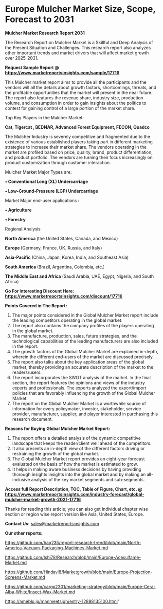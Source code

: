 # Europe Mulcher Market Size, Scope, Forecast to 2031

<strong>Mulcher Market Research Report 2031</strong>

The Research Report on Mulcher Market is a Skillful and Deep Analysis of the Present Situation and Challenges. This research report also analyzes other important trends and market drivers that will affect market growth over 2025-2031.

<strong>Request Sample Report @ <a href=https://www.marketreportsinsights.com/sample/17716>https://www.marketreportsinsights.com/sample/17716</a></strong>

This Mulcher market report aims to provide all the participants and the vendors will all the details about growth factors, shortcomings, threats, and the profitable opportunities that the market will present in the near future. The report also features the revenue share, industry size, production volume, and consumption in order to gain insights about the politics to contest for gaining control of a large portion of the market share.

Top Key Players in the Mulcher Market:

<strong>Cat, Tigercat , BEDNAR, Advanced Forest Equipment, FECON, Quadco</strong>

The Mulcher Industry is severely competitive and fragmented due to the existence of various established players taking part in different marketing strategies to increase their market share. The vendors operating in the market are profiled based on price, quality, brand, product differentiation, and product portfolio. The vendors are turning their focus increasingly on product customization through customer interaction.

Mulcher Market Major Types are:

<strong>• Conventional Long (XL) Undercarriage

• Low-Ground-Pressure (LGP) Undercarriage</strong>

Market Major end-user applications :

<strong>• Agriculture

• Forestry</strong>

Regional Analysis

</u><strong><b>North America</b></strong> (the United States, Canada, and Mexico)

<strong><b>Europe </b></strong>(Germany, France, UK, Russia, and Italy)

<strong><b>Asia-Pacific</b></strong> (China, Japan, Korea, India, and Southeast Asia)

<strong><b>South America</b></strong> (Brazil, Argentina, Colombia, etc.)

<strong><b>The Middle East and Africa</b></strong> (Saudi Arabia, UAE, Egypt, Nigeria, and South Africa)

<strong>Go For Interesting Discount Here: <a href=https://www.marketreportsinsights.com/discount/17716>https://www.marketreportsinsights.com/discount/17716</a></strong>

<strong>Points Covered in The Report:</strong>
<ol>
  <li>The major points considered in the Global Mulcher Market report include the leading competitors operating in the global market.</li>
  <li>The report also contains the company profiles of the players operating in the global market.</li>
  <li>The manufacture, production, sales, future strategies, and the technological capabilities of the leading manufacturers are also included in the report.</li>
  <li>The growth factors of the Global Mulcher Market are explained in-depth, wherein the different end-users of the market are discussed precisely.</li>
  <li>The report also talks about the key application areas of the global market, thereby providing an accurate description of the market to the readers/users.</li>
  <li>The report incorporates the SWOT analysis of the market. In the final section, the report features the opinions and views of the industry experts and professionals. The experts analyzed the export/import policies that are favorably influencing the growth of the Global Mulcher Market.</li>
  <li>The report on the Global Mulcher Market is a worthwhile source of information for every policymaker, investor, stakeholder, service provider, manufacturer, supplier, and player interested in purchasing this research document.</li>
</ol>
<strong>Reasons for Buying Global Mulcher Market Report:</strong>

<ol>
  <li>The report offers a detailed analysis of the dynamic competitive landscape that keeps the reader/client well ahead of the competitors.</li>
  <li>It also presents an in-depth view of the different factors driving or restraining the growth of the global market.</li>
  <li>The Global Mulcher Market report provides an eight-year forecast evaluated on the basis of how the market is estimated to grow.</li>
  <li>It helps in making aware business decisions by having providing thorough insights insights into the global market and by making an all-inclusive analysis of the key market segments and sub-segments.</li>
</ol>
<strong>Access full Report Description, TOC, Table of Figure, Chart, etc. @ <a href=https://www.marketreportsinsights.com/industry-forecast/global-mulcher-market-growth-2021-17716>https://www.marketreportsinsights.com/industry-forecast/global-mulcher-market-growth-2021-17716</a></strong>


Thanks for reading this article; you can also get individual chapter wise section or region wise report version like Asia, United States, Europe.

<strong>Contact Us:</strong>
sales@marketreportsinsights.com

<strong>Our other reports:</strong>

<a href=https://github.com/haq235/report-research-trend/blob/main/North-America-Vacuum-Packaging-Machines-Market.md>https://github.com/haq235/report-research-trend/blob/main/North-America-Vacuum-Packaging-Machines-Market.md</a>

<a href=https://github.com/Ishi78/Research/blob/main/Europe-Acesulfame-Market.md>https://github.com/Ishi78/Research/blob/main/Europe-Acesulfame-Market.md</a>

<a href=https://github.com/Hindavi8/Marketgrowth/blob/main/Europe-Projection-Screens-Market.md>https://github.com/Hindavi8/Marketgrowth/blob/main/Europe-Projection-Screens-Market.md</a>

<a href=https://github.com/cargo2301/marketing-strategy/blob/main/Europe-Cera-Alba-White/Insect-Wax-Market.md>https://github.com/cargo2301/marketing-strategy/blob/main/Europe-Cera-Alba-White/Insect-Wax-Market.md</a>

<a href=https://ameblo.jp/manmeetsigh/entry-12888135100.html>https://ameblo.jp/manmeetsigh/entry-12888135100.html</a>"
